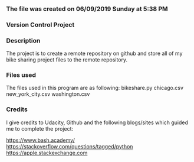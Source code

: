 ### The file was created on 06/09/2019 Sunday at 5:38 PM

### Version Control Project

### Description
The project is to create a remote repository on github and store all of my bike sharing project files to the remote repository.

### Files used
The files used in this program are as following:
bikeshare.py
chicago.csv
new_york_city.csv
washington.csv


### Credits
I give credits to Udacity, Github and the following blogs/sites which guided me to complete the project:

https://www.bash.academy/
https://stackoverflow.com/questions/tagged/python
https://apple.stackexchange.com
